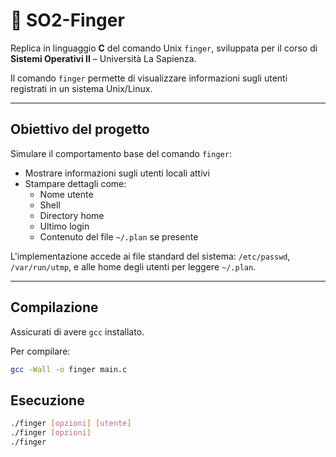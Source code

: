 # 👤 SO2-Finger

Replica in linguaggio **C** del comando Unix `finger`, sviluppata per il corso di **Sistemi Operativi II** – Università La Sapienza.

Il comando `finger` permette di visualizzare informazioni sugli utenti registrati in un sistema Unix/Linux.

---

## Obiettivo del progetto

Simulare il comportamento base del comando `finger`:

- Mostrare informazioni sugli utenti locali attivi
- Stampare dettagli come:
  - Nome utente
  - Shell
  - Directory home
  - Ultimo login
  - Contenuto del file `~/.plan` se presente


L'implementazione accede ai file standard del sistema: `/etc/passwd`, `/var/run/utmp`, e alle home degli utenti per leggere `~/.plan`.

---

## Compilazione

Assicurati di avere `gcc` installato.

Per compilare:

```bash
gcc -Wall -o finger main.c
```

## Esecuzione
```bash
./finger [opzioni] [utente]
./finger [opzioni]
./finger
```

